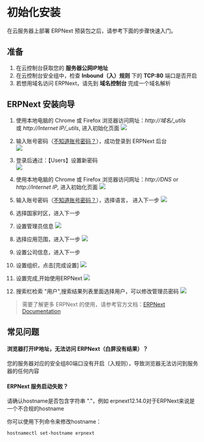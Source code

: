 # 初始化安装

在云服务器上部署 ERPNext 预装包之后，请参考下面的步骤快速入门。

## 准备

1. 在云控制台获取您的 **服务器公网IP地址** 
2. 在云控制台安全组中，检查 **Inbound（入）规则** 下的 **TCP:80** 端口是否开启
3. 若想用域名访问 ERPNext，请先到 **域名控制台** 完成一个域名解析

## ERPNext 安装向导

1. 使用本地电脑的 Chrome 或 Firefox 浏览器访问网址：*http://域名/_utils* 或 *http://Internet IP/_utils*, 进入初始化页面
   ![](https://libs.websoft9.com/Websoft9/DocsPicture/zh/erpnext/erpnext-init-websoft9.png)

2. 输入账号密码（[不知道账号密码？](/zh/stack-accounts.md#erpnext)），成功登录到 ERPNext 后台  
   ![](https://libs.websoft9.com/Websoft9/DocsPicture/zh/erpnext/erpnext-bk-websoft9.png)

3. 登录后通过：【Users】设置新密码  
   ![](https://libs.websoft9.com/Websoft9/DocsPicture/zh/erpnext/erpnext-pw-websoft9.png)
1. 使用本地电脑的 Chrome 或 Firefox 浏览器访问网址：*http://DNS* or *http://Internet IP*, 进入初始化页面
   ![](https://libs.websoft9.com/Websoft9/DocsPicture/zh/erpnext/erpnext-login-websoft9.png)

2. 输入账号密码（[不知道账号密码？](/zh/stack-accounts.md#erpnext)），选择语言， 进入下一步 
   ![](https://libs.websoft9.com/Websoft9/DocsPicture/en/erpnext/erpnext-installlanguage-websoft9.png)

3. 选择国家时区，进入下一步

4. 设置管理员信息
   ![](https://libs.websoft9.com/Websoft9/DocsPicture/en/erpnext/erpnext-installadmin-websoft9.png)

5. 选择应用范围，进入下一步
   ![](https://libs.websoft9.com/Websoft9/DocsPicture/en/erpnext/erpnext-installdomains-websoft9.png)

6. 设置公司信息，进入下一步

7. 设置组织，点击[完成设置]
   ![](https://libs.websoft9.com/Websoft9/DocsPicture/en/erpnext/erpnext-installcp-websoft9.png)

8. 设置完成,开始使用ERPNext
   ![](https://libs.websoft9.com/Websoft9/DocsPicture/en/erpnext/erpnext-adminui-websoft9.png)

9. 搜索栏检索 "用户",搜索结果列表里面选择用户，可以修改管理员密码
   ![](https://libs.websoft9.com/Websoft9/DocsPicture/en/erpnext/erpnext-changpw-websoft9.png)


> 需要了解更多 ERPNext 的使用，请参考官方文档：[ERPNext Documentation](https://docs.erpnext.com)

## 常见问题

#### 浏览器打开IP地址，无法访问 ERPNext（白屏没有结果）？

您的服务器对应的安全组80端口没有开启（入规则），导致浏览器无法访问到服务器的任何内容

#### ERPNext 服务启动失败？

请确认hostname是否包含字符串 "."，例如 erpnext12.14.0对于ERPNext来说是一个不合规的hostname

你可以使用下列命令来修改hostname：

```
hostnamectl set-hostname erpnext
```